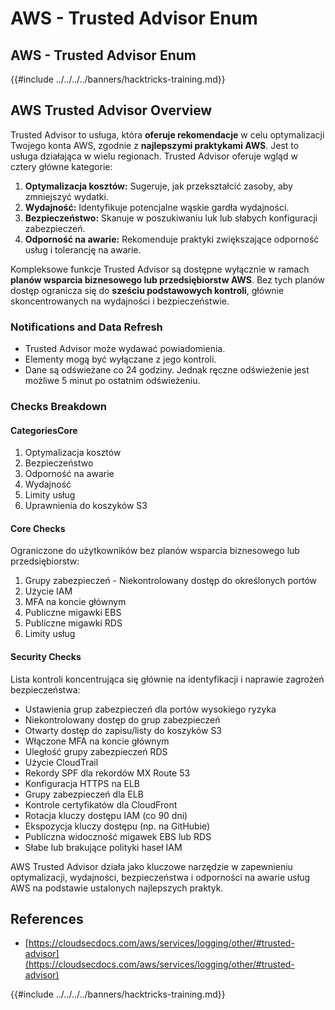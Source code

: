# AWS - Trusted Advisor Enum

## AWS - Trusted Advisor Enum

{{#include ../../../../banners/hacktricks-training.md}}

## AWS Trusted Advisor Overview

Trusted Advisor to usługa, która **oferuje rekomendacje** w celu optymalizacji Twojego konta AWS, zgodnie z **najlepszymi praktykami AWS**. Jest to usługa działająca w wielu regionach. Trusted Advisor oferuje wgląd w cztery główne kategorie:

1. **Optymalizacja kosztów:** Sugeruje, jak przekształcić zasoby, aby zmniejszyć wydatki.
2. **Wydajność:** Identyfikuje potencjalne wąskie gardła wydajności.
3. **Bezpieczeństwo:** Skanuje w poszukiwaniu luk lub słabych konfiguracji zabezpieczeń.
4. **Odporność na awarie:** Rekomenduje praktyki zwiększające odporność usług i tolerancję na awarie.

Kompleksowe funkcje Trusted Advisor są dostępne wyłącznie w ramach **planów wsparcia biznesowego lub przedsiębiorstw AWS**. Bez tych planów dostęp ogranicza się do **sześciu podstawowych kontroli**, głównie skoncentrowanych na wydajności i bezpieczeństwie.

### Notifications and Data Refresh

- Trusted Advisor może wydawać powiadomienia.
- Elementy mogą być wyłączane z jego kontroli.
- Dane są odświeżane co 24 godziny. Jednak ręczne odświeżenie jest możliwe 5 minut po ostatnim odświeżeniu.

### **Checks Breakdown**

#### CategoriesCore

1. Optymalizacja kosztów
2. Bezpieczeństwo
3. Odporność na awarie
4. Wydajność
5. Limity usług
6. Uprawnienia do koszyków S3

#### Core Checks

Ograniczone do użytkowników bez planów wsparcia biznesowego lub przedsiębiorstw:

1. Grupy zabezpieczeń - Niekontrolowany dostęp do określonych portów
2. Użycie IAM
3. MFA na koncie głównym
4. Publiczne migawki EBS
5. Publiczne migawki RDS
6. Limity usług

#### Security Checks

Lista kontroli koncentrująca się głównie na identyfikacji i naprawie zagrożeń bezpieczeństwa:

- Ustawienia grup zabezpieczeń dla portów wysokiego ryzyka
- Niekontrolowany dostęp do grup zabezpieczeń
- Otwarty dostęp do zapisu/listy do koszyków S3
- Włączone MFA na koncie głównym
- Uległość grupy zabezpieczeń RDS
- Użycie CloudTrail
- Rekordy SPF dla rekordów MX Route 53
- Konfiguracja HTTPS na ELB
- Grupy zabezpieczeń dla ELB
- Kontrole certyfikatów dla CloudFront
- Rotacja kluczy dostępu IAM (co 90 dni)
- Ekspozycja kluczy dostępu (np. na GitHubie)
- Publiczna widoczność migawek EBS lub RDS
- Słabe lub brakujące polityki haseł IAM

AWS Trusted Advisor działa jako kluczowe narzędzie w zapewnieniu optymalizacji, wydajności, bezpieczeństwa i odporności na awarie usług AWS na podstawie ustalonych najlepszych praktyk.

## **References**

- [https://cloudsecdocs.com/aws/services/logging/other/#trusted-advisor](https://cloudsecdocs.com/aws/services/logging/other/#trusted-advisor)

{{#include ../../../../banners/hacktricks-training.md}}
